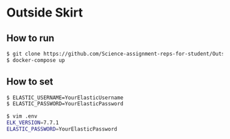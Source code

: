 # Outside Skirt
## How to run
```bash
$ git clone https://github.com/Science-assignment-reps-for-student/Outside-skirt.git
$ docker-compose up
```

## How to set 
```bash
$ ELASTIC_USERNAME=YourElasticUsername
$ ELASTIC_PASSWORD=YourElasticPassword

$ vim .env
ELK_VERSION=7.7.1
ELASTIC_PASSWORD=YourElasticPassword
```
